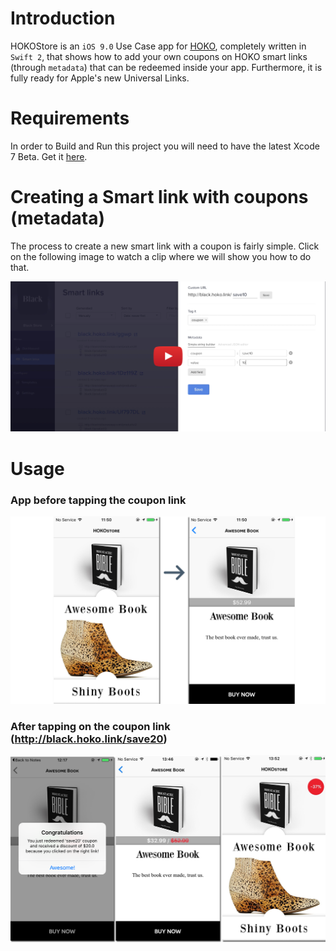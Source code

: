 # Introduction
HOKOStore is an `iOS 9.0` Use Case app for <a href="https://hokolinks.com" target="_blank">HOKO</a>, completely written in `Swift 2`, that shows how to add your own coupons on HOKO smart links (through `metadata`) that can be redeemed inside your app. Furthermore, it is fully ready for Apple's new Universal Links.

# Requirements
In order to Build and Run this project you will need to have the latest Xcode 7 Beta. Get it <a href="https://developer.apple.com/xcode/downloads/" target="_blank">here</a>.

# Creating a Smart link with coupons (metadata)
The process to create a new smart link with a coupon is fairly simple. Click on the following image to watch a clip where we will show you how to do that.

<p align="center" >
<img src="/resources/youtube-thumbnail.png">
</p>

# Usage
### App before tapping the coupon link
<p align="center" >
<img src="/resources/without-link.png">
</p>

### After tapping on the coupon link (http://black.hoko.link/save20)
<p align="center" >
<img src="/resources/with-link.png">
</p>
